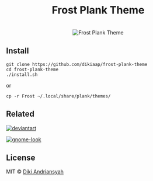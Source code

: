 <h1 align="center">Frost Plank Theme</h1>

<p align="center">
<br>
<img src="http://i.imgur.com/YcLDx0f.png" alt="Frost Plank Theme">
</p>

## Install

```shell
git clone https://github.com/dikiaap/frost-plank-theme
cd frost-plank-theme
./install.sh
```

or

```shell
cp -r Frost ~/.local/share/plank/themes/
```


## Related

[![deviantart](http://i.imgur.com/qfB9Cuc.jpg)](http://dikiaap.deviantart.com/art/Frost-Plank-Theme-607298188)

[![gnome-look](http://i.imgur.com/qjJBYCG.png)](http://gnome-look.org/content/show.php/Frost+Plank+Theme?content=176047)


## License

MIT © [Diki Andriansyah](https://dikiaap.id)
